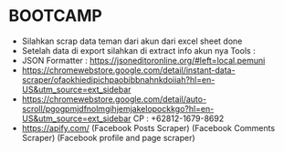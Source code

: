 # BOOTCAMP

* Silahkan scrap data teman dari akun dari excel sheet done
* Setelah data di export silahkan di extract info akun nya
  Tools :
* JSON Formatter : https://jsoneditoronline.org/#left=local.pemuni
* https://chromewebstore.google.com/detail/instant-data-scraper/ofaokhiedipichpaobibbnahnkdoiiah?hl=en-US&utm_source=ext_sidebar
* https://chromewebstore.google.com/detail/auto-scroll/pgogpmjdfnolmgihjemjakelopockkgo?hl=en-US&utm_source=ext_sidebar
CP : +62812-1679-8692
* https://apify.com/  (Facebook Posts Scraper) (Facebook Comments Scraper) (Facebook profile and page scraper)
